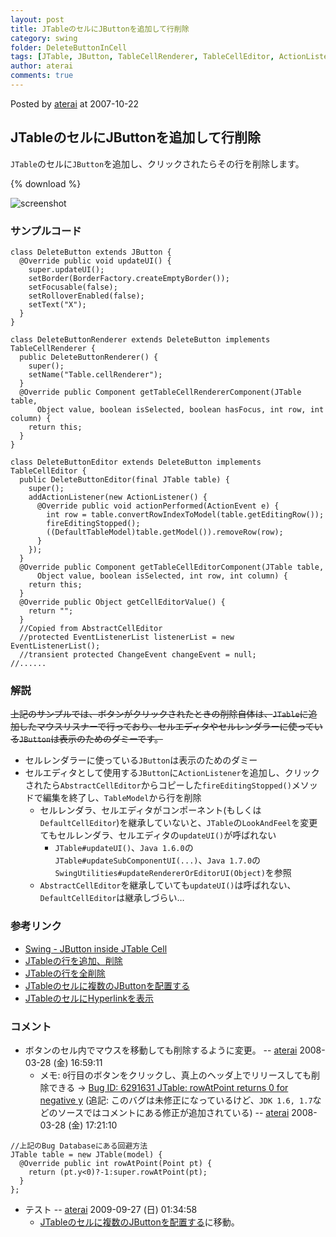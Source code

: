 ```yaml
---
layout: post
title: JTableのセルにJButtonを追加して行削除
category: swing
folder: DeleteButtonInCell
tags: [JTable, JButton, TableCellRenderer, TableCellEditor, ActionListener]
author: aterai
comments: true
---
```


Posted by [aterai](http://terai.xrea.jp/aterai.html) at 2007-10-22

## JTableのセルにJButtonを追加して行削除
`JTable`のセルに`JButton`を追加し、クリックされたらその行を削除します。

{% download %}

![screenshot](https://lh4.googleusercontent.com/_9Z4BYR88imo/TQTKsRqqqeI/AAAAAAAAAWY/X0y-Ph7jngA/s800/DeleteButtonInCell.png)

### サンプルコード
<pre class="prettyprint"><code>class DeleteButton extends JButton {
  @Override public void updateUI() {
    super.updateUI();
    setBorder(BorderFactory.createEmptyBorder());
    setFocusable(false);
    setRolloverEnabled(false);
    setText("X");
  }
}

class DeleteButtonRenderer extends DeleteButton implements TableCellRenderer {
  public DeleteButtonRenderer() {
    super();
    setName("Table.cellRenderer");
  }
  @Override public Component getTableCellRendererComponent(JTable table,
      Object value, boolean isSelected, boolean hasFocus, int row, int column) {
    return this;
  }
}

class DeleteButtonEditor extends DeleteButton implements TableCellEditor {
  public DeleteButtonEditor(final JTable table) {
    super();
    addActionListener(new ActionListener() {
      @Override public void actionPerformed(ActionEvent e) {
        int row = table.convertRowIndexToModel(table.getEditingRow());
        fireEditingStopped();
        ((DefaultTableModel)table.getModel()).removeRow(row);
      }
    });
  }
  @Override public Component getTableCellEditorComponent(JTable table,
      Object value, boolean isSelected, int row, int column) {
    return this;
  }
  @Override public Object getCellEditorValue() {
    return "";
  }
  //Copied from AbstractCellEditor
  //protected EventListenerList listenerList = new EventListenerList();
  //transient protected ChangeEvent changeEvent = null;
//......
</code></pre>

### 解説
~~上記のサンプルでは、ボタンがクリックされたときの削除自体は、`JTable`に追加したマウスリスナーで行っており、セルエディタやセルレンダラーに使っている`JButton`は表示のためのダミーです。~~

- セルレンダラーに使っている`JButton`は表示のためのダミー
- セルエディタとして使用する`JButton`に`ActionListener`を追加し、クリックされたら`AbstractCellEditor`からコピーした`fireEditingStopped()`メソッドで編集を終了し、`TableModel`から行を削除
    - セルレンダラ、セルエディタがコンポーネント(もしくは`DefaultCellEditor`)を継承していないと、`JTable`の`LookAndFeel`を変更てもセルレンダラ、セルエディタの`updateUI()`が呼ばれない
        - `JTable#updateUI()`、`Java 1.6.0`の`JTable#updateSubComponentUI(...)`、`Java 1.7.0`の`SwingUtilities#updateRendererOrEditorUI(Object)`を参照
    - `AbstractCellEditor`を継承していても`updateUI()`は呼ばれない、`DefaultCellEditor`は継承しづらい…

<!-- dummy comment line for breaking list -->

### 参考リンク
- [Swing - JButton inside JTable Cell](https://forums.oracle.com/thread/1357728)
- [JTableの行を追加、削除](http://terai.xrea.jp/Swing/AddRow.html)
- [JTableの行を全削除](http://terai.xrea.jp/Swing/ClearTable.html)
- [JTableのセルに複数のJButtonを配置する](http://terai.xrea.jp/Swing/MultipleButtonsInTableCell.html)
- [JTableのセルにHyperlinkを表示](http://terai.xrea.jp/Swing/HyperlinkInTableCell.html)

<!-- dummy comment line for breaking list -->

### コメント
- ボタンのセル内でマウスを移動しても削除するように変更。 -- [aterai](http://terai.xrea.jp/aterai.html) 2008-03-28 (金) 16:59:11
    - メモ: `0`行目のボタンをクリックし、真上のヘッダ上でリリースしても削除できる -> [Bug ID: 6291631 JTable: rowAtPoint returns 0 for negative y](http://bugs.sun.com/bugdatabase/view_bug.do?bug_id=6291631) (追記: このバグは未修正になっているけど、`JDK 1.6, 1.7`などのソースではコメントにある修正が追加されている) -- [aterai](http://terai.xrea.jp/aterai.html) 2008-03-28 (金) 17:21:10

<!-- dummy comment line for breaking list -->

<pre class="prettyprint"><code>//上記のBug Databaseにある回避方法
JTable table = new JTable(model) {
  @Override public int rowAtPoint(Point pt) {
    return (pt.y&lt;0)?-1:super.rowAtPoint(pt);
  }
};
</code></pre>

- テスト -- [aterai](http://terai.xrea.jp/aterai.html) 2009-09-27 (日) 01:34:58
    - [JTableのセルに複数のJButtonを配置する](http://terai.xrea.jp/Swing/MultipleButtonsInTableCell.html)に移動。

<!-- dummy comment line for breaking list -->

